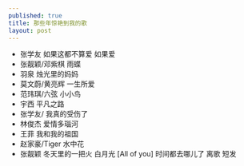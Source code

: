 ```yaml
---
published: true
title: 那些年惊艳到我的歌
layout: post
---
```


* 张学友 如果这都不算爱 如果爱
* 张靓颖/邓紫棋 雨蝶
* 羽泉 烛光里的妈妈
* 莫文蔚/黄亮辉 一生所爱
* 范玮琪/六弦 小小鸟
* 宇西 平凡之路
* 张学友/ 我真的受伤了 
* 林俊杰 爱情多瑙河
* 王菲 我和我的祖国
* 赵家豪/Tiger 水中花
* 张靓颖 冬天里的一把火 白月光 [All of you] 时间都去哪儿了 离歌 短发